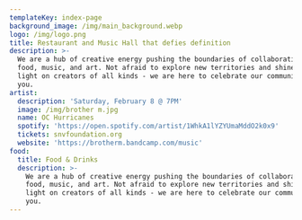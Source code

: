 ```yaml
---
templateKey: index-page
background_image: /img/main_background.webp
logo: /img/logo.png
title: Restaurant and Music Hall that defies definition
description: >-
  We are a hub of creative energy pushing the boundaries of collaboration in
  food, music, and art. Not afraid to explore new territories and shine the
  light on creators of all kinds - we are here to celebrate our community with
  you.
artist:
  description: 'Saturday, February 8 @ 7PM'
  image: /img/brother m.jpg
  name: OC Hurricanes
  spotify: 'https://open.spotify.com/artist/1WhkA1lYZYUmaMddO2k0x9'
  tickets: snvfoundation.org
  website: 'https://brotherm.bandcamp.com/music'
food:
  title: Food & Drinks
  description: >-
    We are a hub of creative energy pushing the boundaries of collaboration in
    food, music, and art. Not afraid to explore new territories and shine the
    light on creators of all kinds - we are here to celebrate our community with
    you.
---
```


